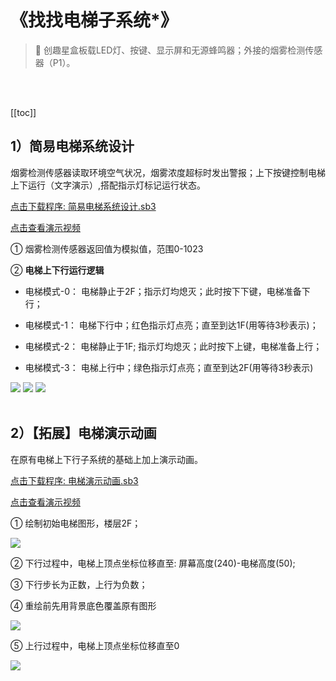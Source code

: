 # 《找找电梯子系统*》

> 🧰 创趣星盒板载LED灯、按键、显示屏和无源蜂鸣器；外接的烟雾检测传感器（P1）。

<br><br>

[[toc]]


## 1）简易电梯系统设计

烟雾检测传感器读取环境空气状况，烟雾浓度超标时发出警报；上下按键控制电梯上下运行（文字演示）,搭配指示灯标记运行状态。

<a href="/tutorial/starbox_yj/sb3/06/简易电梯系统设计.sb3">点击下载程序: 简易电梯系统设计.sb3</a>

<a href="https://www.cfunworld.com" target="_blank">点击查看演示视频</a>

① 烟雾检测传感器返回值为模拟值，范围0-1023

② **电梯上下行运行逻辑**

- 电梯模式-0： 电梯静止于2F；指示灯均熄灭；此时按下下键，电梯准备下行；

- 电梯模式-1： 电梯下行中；红色指示灯点亮；直至到达1F(用等待3秒表示)；

- 电梯模式-2： 电梯静止于1F; 指示灯均熄灭；此时按下上键，电梯准备上行；

- 电梯模式-3： 电梯上行中；绿色指示灯点亮；直至到达2F(用等待3秒表示)

<img src="/images/06/简易电梯系统设计1.png">

<img src="/images/06/简易电梯系统设计2.png">

<img src="/images/06/简易电梯系统设计3.png">

<br>
<br>

## 2）【拓展】电梯演示动画

在原有电梯上下行子系统的基础上加上演示动画。

<a href="/tutorial/starbox_yj/sb3/06/电梯演示动画.sb3">点击下载程序: 电梯演示动画.sb3</a>

<a href="https://www.cfunworld.com" target="_blank">点击查看演示视频</a>

① 绘制初始电梯图形，楼层2F；

<img src="/images/06/电梯演示动画1.png">

② 下行过程中，电梯上顶点坐标位移直至: 屏幕高度(240)-电梯高度(50);

③ 下行步长为正数，上行为负数；

④ 重绘前先用背景底色覆盖原有图形

<img src="/images/06/电梯演示动画2.png">

⑤ 上行过程中，电梯上顶点坐标位移直至0

<img src="/images/06/电梯演示动画3.png">








